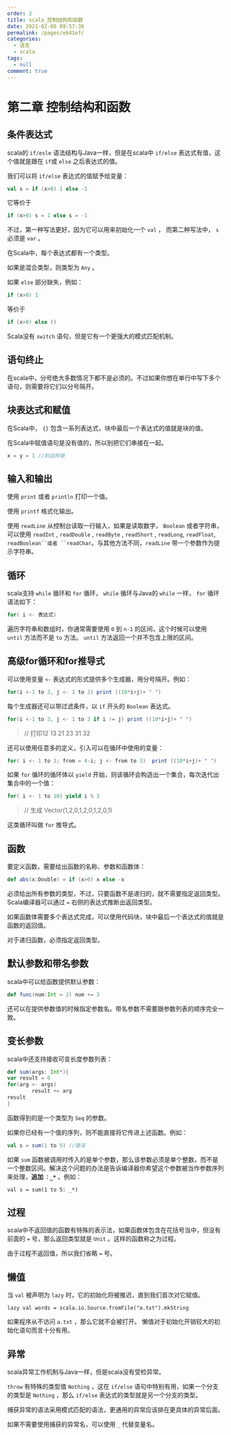 ```yaml
---
order: 2
title: scala_控制结构和函数
date: 2021-02-08 09:57:38
permalink: /pages/e641ef/
categories: 
  - 语言
  - scala
tags: 
  - null
comment: true
---
```


# 第二章 控制结构和函数

## 条件表达式

scala的 `if/esle` 语法结构与Java一样，但是在scala中 `if/else` 表达式有值，这个值就是跟在 `if`或 `else` 之后表达式的值。

我们可以将 `if/else` 表达式的值赋予给变量：

```scala
val s = if (x>0) 1 else -1
```

它等价于

```scala
if (x>0) s = 1 else s = -1
```

不过，第一种写法更好，因为它可以用来初始化一个 `val` ， 而第二种写法中， `s` 必须是 `var` 。

在Scala中，每个表达式都有一个类型。

如果是混合类型，则类型为 `Any` 。

如果 `else` 部分缺失，例如：

```scala
if (x>0) 1
```

等价于

```scala
if (x>0) else ()
```

Scala没有 `switch` 语句，但是它有一个更强大的模式匹配机制。

## 语句终止

在scala中，分号绝大多数情况下都不是必须的。不过如果你想在单行中写下多个语句，则需要将它们以分号隔开。

## 块表达式和赋值

在Scala中， `{}` 包含一系列表达式，块中最后一个表达式的值就是块的值。

在Scala中赋值语句是没有值的，所以别把它们串接在一起。

```scala
x = y = 1 //别这样做
```

## 输入和输出

使用 `print` 或者 `println` 打印一个值。

使用 `printf` 格式化输出。

使用 `readLine` 从控制台读取一行输入，如果是读取数字， `Boolean` 或者字符串，可以使用 `readInt` , `readDouble` , `readByte` , `readShort` , `readLong`, `readFloat`, `readBoolean``或者 ``readChar`。与其他方法不同，`readLine` 带一个参数作为提示字符串。

## 循环

scala支持 `while` 循环和 `for` 循环， `while` 循环与Java的 `while` 一样， `for` 循环语法如下：

```scala
for( i <- 表达式)
```

遍历字符串和数组时，你通常需要使用 `0` 到 `n-1` 的区间，这个时候可以使用 `until` 方法而不是 `to` 方法。 `until` 方法返回一个并不包含上限的区间。

## 高级for循环和for推导式

可以使用变量 `<-` 表达式的形式提供多个生成器，用分号隔开。例如：

```scala
for(i <-1 to 3, j <- 1 to 3) print ((10*i+j)+ " ")
```

每个生成器还可以带过滤条件，以 `if` 开头的 `Boolean` 表达式。

```scala
for(i <-1 to 3, j <- 1 to 3 if i != j) print ((10*i+j)+ " ")
```

> // 打印12 13 21 23 31 32

还可以使用任意多的定义，引入可以在循环中使用的变量：

```scala
for( i <- 1 to 3; from = 4-i; j <- from to 3)  print ((10*i+j)+ " ")
```

如果 `for` 循环的循环体以 `yield` 开始，则该循环会构造出一个集合，每次迭代出集合中的一个值：

```scala
for( i <- 1 to 10) yield i % 3
```

> // 生成 Vector(1,2,0,1,2,0,1,2,0,1)

这类循环叫做 `for` 推导式。

## 函数

要定义函数，需要给出函数的名称、参数和函数体：

```scala
def abs(x:Double) = if (x>0) x else -x
```

必须给出所有参数的类型，不过，只要函数不是递归的，就不需要指定返回类型。Scala编译器可以通过 `=` 右侧的表达式推断出返回类型。

如果函数体需要多个表达式完成，可以使用代码块，块中最后一个表达式的值就是函数的返回值。

对于递归函数，必须指定返回类型。

## 默认参数和带名参数

scala中可以给函数提供默认参数：

```scala
def func(num:Int = 2) num += 3
```

还可以在提供参数值的时候指定参数名。带名参数不需要跟参数列表的顺序完全一致。

## 变长参数

scala中还支持接收可变长度参数列表：

```scala
def sum(args: Int*){
var result = 0
for(arg <- args)
        result += arg
result
}
```

函数得到的是一个类型为 `Seq` 的参数。

如果你已经有一个值的序列，则不能直接将它传进上述函数。例如：

```scala
val s = sum(1 to 5) //错误
```

如果 `sum` 函数被调用时传入的是单个参数，那么该参数必须是单个整数，而不是一个整数区间。解决这个问题的办法是告诉编译器你希望这个参数被当作参数序列来处理，**追加 `：_*`** 。例如：

```
val s = sum(1 to 5: _*)
```

## 过程

scala中不返回值的函数有特殊的表示法，如果函数体包含在花括号当中，但没有前面的 `=` 号，那么返回类型就是 `Unit` 。这样的函数称之为过程。

由于过程不返回值，所以我们省略 `=` 号。

## 懒值

当 `val` 被声明为 `lazy` 时，它的初始化将被推迟，直到我们首次对它赋值。

```
lazy val words = scala.io.Source.fromFile("a.txt").mkString
```

如果程序从不访问 `a.txt` ，那么它就不会被打开。 懒值对于初始化开销较大的初始化语句而言十分有用。

## 异常

scala异常工作机制与Java一样，但是scala没有受检异常。

`throw` 有特殊的类型值 `Nothing` ，这在 `if/else` 语句中特别有用，如果一个分支的类型是 `Nothing` ，那么 `if/else` 表达式的类型就是另一个分支的类型。

捕获异常的语法采用模式匹配的语法，更通用的异常应该排在更具体的异常后面。

如果不需要使用捕获的异常名，可以使用 `_` 代替变量名。